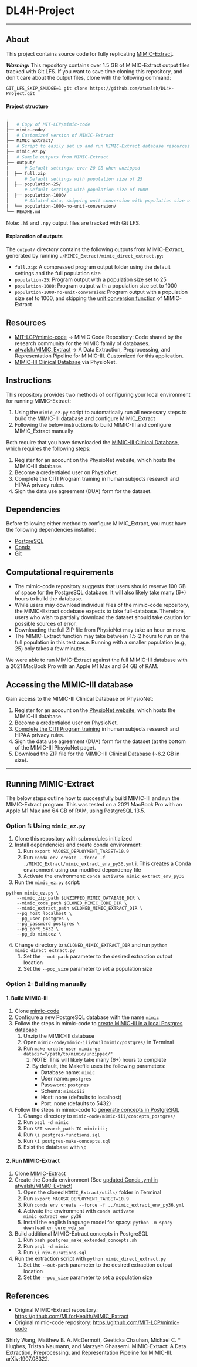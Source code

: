 # DL4H-Project

---

## About

This project contains source code for fully replicating [MIMIC-Extract](https://arxiv.org/abs/1907.08322).

**_Warning_:** This repository contains over 1.5 GB of MIMIC-Extract output files tracked with Git LFS. If you want to save time cloning this repository, and don't care about the output files, clone with the following command:

```console
GIT_LFS_SKIP_SMUDGE=1 git clone https://github.com/atwalsh/DL4H-Project.git
```

#### Project structure

```bash
.
│   # Copy of MIT-LCP/mimic-code
├── mimic-code/
│   # Customized version of MIMIC-Extract
├── MIMIC_Extract/
│   # Script to easily set up and run MIMIC-Extract database resources
├── mimic_ez.py
│   # Sample outputs from MIMIC-Extract
├── output/
│      # Default settings; over 20 GB when unzipped
│  ├── full.zip 
│      # Default settings with population size of 25
│  ├── population-25/
│      # Default settings with population size of 1000
│  ├── population-1000/ 
│      # Ablated data, skipping unit conversion with population size of 1000
│  └── population-1000-no-unit-conversion/
└── README.md
```

Note: `.h5` and `.npy` output files are tracked with Git LFS.

#### Explanation of outputs

The `output/` directory contains the following outputs from MIMIC-Extract, generated by running `./MIMIC_Extract/mimic_direct_extract.py`:

- `full.zip`: A compressed program output folder using the default settings and the full population size
- `population-25`: Program output with a population size set to 25
- `population-1000`: Program output with a population size set to 1000
- `population-1000-no-unit-conversion`: Program output with a population size set to 1000, and skipping the [unit conversion function](https://github.com/atwalsh/MIMIC_Extract/blob/9a1dd75142410a6063dd6919a14150c645c92343/mimic_direct_extract.py#L179-L211) of MIMIC-Extract

## Resources
- [MIT-LCP/mimic-code](https://github.com/MIT-LCP/mimic-code) -> MIMIC Code Repository: Code shared by the research community for the MIMIC family of databases.
- [atwalsh/MIMIC_Extract](https://github.com/atwalsh/MIMIC_Extract) -> A Data Extraction, Preprocessing, and Representation Pipeline for MIMIC-III. Customized for this application.
- [MIMIC-III Clinical Database](https://physionet.org/content/mimiciii/1.4/) via PhysioNet.


## Instructions

This repository provides two methods of configuring your local environment for running MIMIC-Extract:

1. Using the `mimic_ez.py` script to automatically run all necessary steps to build the MIMIC-III database and configure MIMIC_Extract
2. Following the below instructions to build MIMIC-III and configure MIMIC_Extract manually

Both require that you have downloaded the [MIMIC-III Clinical Database](https://physionet.org/content/mimiciii/1.4/), which requires the following steps:

1. Register for an account on the PhysioNet website, which hosts the MIMIC-III database.
2. Become a credentialed user on PhysioNet.
3. Complete the CITI Program training in human subjects research and HIPAA privacy rules.
4. Sign the data use agreement (DUA) form for the dataset.

## Dependencies

Before following either method to configure MIMIC_Extract, you must have the following dependencies installed:

- [PostgreSQL](https://www.postgresql.org/download/)
- [Conda](https://conda.io/projects/conda/en/latest/user-guide/install/index.html)
- [Git](https://git-scm.com/book/en/v2/Getting-Started-Installing-Git)

## Computational requirements

- The mimic-code repository suggests that users should reserve 100 GB of space for the PostgreSQL database. It will also likely take many (6+) hours to build the database.
- While users may download individual files of the mimic-code repository, the MIMIC-Extract codebase expects to take full-database. Therefore, users who wish to partially download the dataset should take caution for possible sources of error. 
- Downloading the full ZIP file from PhysioNet may take an hour or more.
- The MIMIC-Extract function may take between 1.5-2 hours to run on the full population in this test case. Running with a smaller population (e.g., 25) only takes a few minutes.

We were able to run MIMIC-Extract against the full MIMIC-III database with a 2021 MacBook Pro with an Apple M1 Max and 64 GB of RAM.

## Accessing the MIMIC-III database

Gain access to the MIMIC-III Clinical Database on PhysioNet:

1. Register for an account on the [PhysioNet website](https://physionet.org/), which hosts the MIMIC-III database.
2. Become a credentialed user on PhysioNet.
3. [Complete the CITI Program training](https://physionet.org/about/citi-course/) in human subjects research and HIPAA privacy rules.
4. Sign the data use agreement (DUA) form for the dataset (at the bottom of the MIMIC-III PhsyioNet page).
5. Download the ZIP file for the MIMIC-III Clinical Database (~6.2 GB in size).

---

## Running MIMIC-Extract

The below steps outline how to successfully build MIMIC-III and run the MIMIC-Extract program. This was tested on a 2021 MacBook Pro with an Apple M1 Max and 64 GB of RAM, using PostgreSQL 13.5.

### Option 1: Using `mimic_ez.py`

1. Clone this repository with submodules initialized
3. Install dependencies and create conda environment:
	1. Run `export MACOSX_DEPLOYMENT_TARGET=10.9`
	2. Run `conda env create --force -f ./MIMIC_Extract/mimic_extract_env_py36.yml`
		i. This creates a Conda environment using our modified dependency file
	3. Activate the environment: `conda activate mimic_extract_env_py36`
3. Run the `mimic_ez.py` script:

```console
python mimic_ez.py \
	--mimic_zip_path $UNZIPPED_MIMIC_DATABASE_DIR \
	--mimic_code_path $CLONED_MIMIC_CODE_DIR \
	--mimic_extract_path $CLONED_MIMIC_EXTRACT_DIR \
	--pg_host localhost \
	--pg_user postgres \
	--pg_password postgres \
	--pg_port 5432 \
	--pg_db mimicez \
```

4. Change directory to `$CLONED_MIMIC_EXTRACT_DIR` and run `python mimic_direct_extract.py`
	1. Set the `--out-path` parameter to the desired extraction output location
	2. Set the `--pop_size` parameter to set a population size

### Option 2: Building manually

#### 1. Build MIMIC-III

1. Clone [mimic-code](https://github.com/MIT-LCP/mimic-code)
2. Configure a new PostgreSQL database with the name  `mimic`
3. Follow the steps in mimic-code to [create MIMIC-III in a local Postgres database](https://github.com/MIT-LCP/mimic-code/blob/main/mimic-iii/buildmimic/postgres/README.md)
	1. Unzip the MIMIC-III database
	2. Open `mimic-code/mimic-iii/buildmimic/postgres/` in Terminal
	3. Run `make create-user mimic-gz datadir="/path/to/mimic/unzipped/"`
		1. NOTE: This will likely take many (6+) hours to complete
		2. By default, the Makefile uses the following parameters:
			-   Database name: `mimic`
			-   User name: `postgres`
			-   Password: `postgres`
			-   Schema: `mimiciii`
			-   Host: none (defaults to localhost)
			-   Port: none (defaults to 5432)
4. Follow the steps in mimic-code to [generate concepts in PostgreSQL](https://github.com/MIT-LCP/mimic-code/blob/main/mimic-iii/concepts/README.md#generating-the-concepts-in-bigquery)
	1. Change directory to `mimic-code/mimic-iii/concepts_postgres/`
	2. Run `psql -d mimic`
	3. Run `SET search_path TO mimiciii;`
	4. Run `\i postgres-functions.sql`
	5. Run `\i postgres-make-concepts.sql`
	6. Exist the database with `\q`


#### 2. Run MIMIC-Extract

1. Clone  [MIMIC-Extract](https://github.com/atwalsh/MIMIC_Extract)
2. Create the Conda environment (See [updated Conda .yml in atwalsh/MIMIC-Extract](https://github.com/atwalsh/MIMIC_Extract/blob/project-draft/mimic_extract_env_py36.yml))
	1. Open the cloned `MIMIC_Extract/utils/` folder in Terminal
	2. Run `export MACOSX_DEPLOYMENT_TARGET=10.9`
	3. Run `conda env create --force -f ../mimic_extract_env_py36.yml`
	4. Activate the environment with `conda activate mimic_extract_env_py36`
	5. Install the english language model for spacy: `python -m spacy download en_core_web_sm`
3. Build additional MIMIC-Extract concepts in PostgreSQL
	1. Run `bash postgres_make_extended_concepts.sh`
	2. Run `psql -d mimic`
	3. Run `\i niv-durations.sql`
4. Run the extraction script with `python mimic_direct_extract.py`
	1. Set the `--out-path` parameter to the desired extraction output location
	2. Set the `--pop_size` parameter to set a population size 


## References

- Original MIMIC-Extract repository: https://github.com/MLforHealth/MIMIC_Extract
- Original mimic-code repository: https://github.com/MIT-LCP/mimic-code


Shirly Wang, Matthew B. A. McDermott, Geeticka Chauhan, Michael C. * Hughes, Tristan Naumann, and Marzyeh Ghassemi. MIMIC-Extract: A Data Extraction, Preprocessing, and Representation Pipeline for MIMIC-III. arXiv:1907.08322.